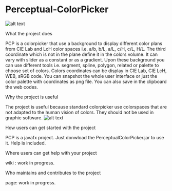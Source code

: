 # Perceptual-ColorPicker
![alt text](https://raw.githubusercontent.com/OlivierVicario/Perceptual-ColorPicker/master/src/perceptualcolorpicker/help/ensemble.png)

What the project does

PCP is a colorpicker that use a background to display different color plans from CIE Lab and LcH color spaces i.e. a/b, b/L, a/L, c/H, c/L, H/L. The third coordinate which is not in the plane define it in the colors volume. It can vary with slider as a constant or as a gradient.
Upon these background you can use different tools i.e. segment, spline, polygon, related or palette to choose set of colors.
Colors coordinates can be display in CIE Lab, CIE LcH, WEB, sRGB code.
You can snapshot the whole user interface or just the color palette with coordinates as png file. You can also save in the clipboard the web codes.

Why the project is useful

The project is useful because standard colorpicker use colorspaces that are not adapted to the human vision of colors. They should not be used in graphic software.
![alt text](https://raw.githubusercontent.com/OlivierVicario/Perceptual-ColorPicker/master/src/perceptualcolorpicker/help/palettes_triangle-1-1024x490.png)

How users can get started with the project

PCP is a javafx project. Just donwload the PerceptualColorPicker.jar to use it. Help is included.

Where users can get help with your project

wiki : work in progress.

Who maintains and contributes to the project

page: work in progress.

